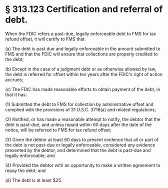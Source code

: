 # § 313.123   Certification and referral of debt.

When the FDIC refers a past-due, legally enforceable debt to FMS for tax refund offset, it will certify to FMS that: 


(a) The debt is past due and legally enforceable in the amount submitted to FMS and that the FDIC will ensure that collections are properly credited to the debt; 


(b) Except in the case of a judgment debt or as otherwise allowed by law, the debt is referred for offset within ten years after the FDIC's right of action accrues; 


(c) The FDIC has made reasonable efforts to obtain payment of the debt, in that it has: 


(1) Submitted the debt to FMS for collection by administrative offset and complied with the provisions of 31 U.S.C. 3716(a) and related regulations; 


(2) Notified, or has made a reasonable attempt to notify, the debtor that the debt is past-due, and unless repaid within 60 days after the date of the notice, will be referred to FMS for tax refund offset; 


(3) Given the debtor at least 60 days to present evidence that all or part of the debt is not past-due or legally enforceable, considered any evidence presented by the debtor, and determined that the debt is past-due and legally enforceable; and 


(4) Provided the debtor with an opportunity to make a written agreement to repay the debt; and 


(d) The debt is at least $25. 




